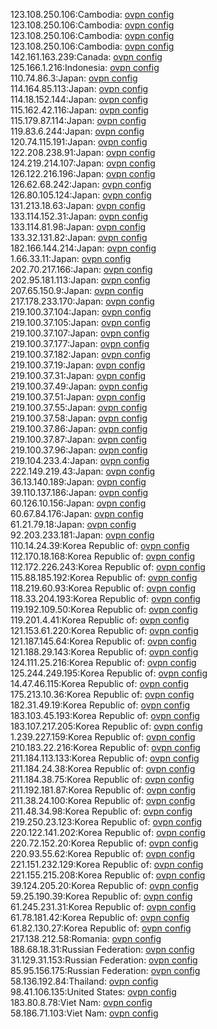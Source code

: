 123.108.250.106:Cambodia: [ovpn config](vpn/123_108_250_106.ovpn)  
123.108.250.106:Cambodia: [ovpn config](vpn/123_108_250_106.ovpn)  
123.108.250.106:Cambodia: [ovpn config](vpn/123_108_250_106.ovpn)  
123.108.250.106:Cambodia: [ovpn config](vpn/123_108_250_106.ovpn)  
142.161.163.239:Canada: [ovpn config](vpn/142_161_163_239.ovpn)  
125.166.1.216:Indonesia: [ovpn config](vpn/125_166_1_216.ovpn)  
110.74.86.3:Japan: [ovpn config](vpn/110_74_86_3.ovpn)  
114.164.85.113:Japan: [ovpn config](vpn/114_164_85_113.ovpn)  
114.18.152.144:Japan: [ovpn config](vpn/114_18_152_144.ovpn)  
115.162.42.116:Japan: [ovpn config](vpn/115_162_42_116.ovpn)  
115.179.87.114:Japan: [ovpn config](vpn/115_179_87_114.ovpn)  
119.83.6.244:Japan: [ovpn config](vpn/119_83_6_244.ovpn)  
120.74.115.191:Japan: [ovpn config](vpn/120_74_115_191.ovpn)  
122.208.238.91:Japan: [ovpn config](vpn/122_208_238_91.ovpn)  
124.219.214.107:Japan: [ovpn config](vpn/124_219_214_107.ovpn)  
126.122.216.196:Japan: [ovpn config](vpn/126_122_216_196.ovpn)  
126.62.68.242:Japan: [ovpn config](vpn/126_62_68_242.ovpn)  
126.80.105.124:Japan: [ovpn config](vpn/126_80_105_124.ovpn)  
131.213.18.63:Japan: [ovpn config](vpn/131_213_18_63.ovpn)  
133.114.152.31:Japan: [ovpn config](vpn/133_114_152_31.ovpn)  
133.114.81.98:Japan: [ovpn config](vpn/133_114_81_98.ovpn)  
133.32.131.82:Japan: [ovpn config](vpn/133_32_131_82.ovpn)  
182.166.144.214:Japan: [ovpn config](vpn/182_166_144_214.ovpn)  
1.66.33.11:Japan: [ovpn config](vpn/1_66_33_11.ovpn)  
202.70.217.166:Japan: [ovpn config](vpn/202_70_217_166.ovpn)  
202.95.181.113:Japan: [ovpn config](vpn/202_95_181_113.ovpn)  
207.65.150.9:Japan: [ovpn config](vpn/207_65_150_9.ovpn)  
217.178.233.170:Japan: [ovpn config](vpn/217_178_233_170.ovpn)  
219.100.37.104:Japan: [ovpn config](vpn/219_100_37_104.ovpn)  
219.100.37.105:Japan: [ovpn config](vpn/219_100_37_105.ovpn)  
219.100.37.107:Japan: [ovpn config](vpn/219_100_37_107.ovpn)  
219.100.37.177:Japan: [ovpn config](vpn/219_100_37_177.ovpn)  
219.100.37.182:Japan: [ovpn config](vpn/219_100_37_182.ovpn)  
219.100.37.19:Japan: [ovpn config](vpn/219_100_37_19.ovpn)  
219.100.37.31:Japan: [ovpn config](vpn/219_100_37_31.ovpn)  
219.100.37.49:Japan: [ovpn config](vpn/219_100_37_49.ovpn)  
219.100.37.51:Japan: [ovpn config](vpn/219_100_37_51.ovpn)  
219.100.37.55:Japan: [ovpn config](vpn/219_100_37_55.ovpn)  
219.100.37.58:Japan: [ovpn config](vpn/219_100_37_58.ovpn)  
219.100.37.86:Japan: [ovpn config](vpn/219_100_37_86.ovpn)  
219.100.37.87:Japan: [ovpn config](vpn/219_100_37_87.ovpn)  
219.100.37.96:Japan: [ovpn config](vpn/219_100_37_96.ovpn)  
219.104.233.4:Japan: [ovpn config](vpn/219_104_233_4.ovpn)  
222.149.219.43:Japan: [ovpn config](vpn/222_149_219_43.ovpn)  
36.13.140.189:Japan: [ovpn config](vpn/36_13_140_189.ovpn)  
39.110.137.186:Japan: [ovpn config](vpn/39_110_137_186.ovpn)  
60.126.10.156:Japan: [ovpn config](vpn/60_126_10_156.ovpn)  
60.67.84.176:Japan: [ovpn config](vpn/60_67_84_176.ovpn)  
61.21.79.18:Japan: [ovpn config](vpn/61_21_79_18.ovpn)  
92.203.233.181:Japan: [ovpn config](vpn/92_203_233_181.ovpn)  
110.14.24.39:Korea Republic of: [ovpn config](vpn/110_14_24_39.ovpn)  
112.170.18.168:Korea Republic of: [ovpn config](vpn/112_170_18_168.ovpn)  
112.172.226.243:Korea Republic of: [ovpn config](vpn/112_172_226_243.ovpn)  
115.88.185.192:Korea Republic of: [ovpn config](vpn/115_88_185_192.ovpn)  
118.219.60.93:Korea Republic of: [ovpn config](vpn/118_219_60_93.ovpn)  
118.33.204.193:Korea Republic of: [ovpn config](vpn/118_33_204_193.ovpn)  
119.192.109.50:Korea Republic of: [ovpn config](vpn/119_192_109_50.ovpn)  
119.201.4.41:Korea Republic of: [ovpn config](vpn/119_201_4_41.ovpn)  
121.153.61.220:Korea Republic of: [ovpn config](vpn/121_153_61_220.ovpn)  
121.187.145.64:Korea Republic of: [ovpn config](vpn/121_187_145_64.ovpn)  
121.188.29.143:Korea Republic of: [ovpn config](vpn/121_188_29_143.ovpn)  
124.111.25.216:Korea Republic of: [ovpn config](vpn/124_111_25_216.ovpn)  
125.244.249.195:Korea Republic of: [ovpn config](vpn/125_244_249_195.ovpn)  
14.47.46.115:Korea Republic of: [ovpn config](vpn/14_47_46_115.ovpn)  
175.213.10.36:Korea Republic of: [ovpn config](vpn/175_213_10_36.ovpn)  
182.31.49.19:Korea Republic of: [ovpn config](vpn/182_31_49_19.ovpn)  
183.103.45.193:Korea Republic of: [ovpn config](vpn/183_103_45_193.ovpn)  
183.107.217.205:Korea Republic of: [ovpn config](vpn/183_107_217_205.ovpn)  
1.239.227.159:Korea Republic of: [ovpn config](vpn/1_239_227_159.ovpn)  
210.183.22.216:Korea Republic of: [ovpn config](vpn/210_183_22_216.ovpn)  
211.184.113.133:Korea Republic of: [ovpn config](vpn/211_184_113_133.ovpn)  
211.184.24.38:Korea Republic of: [ovpn config](vpn/211_184_24_38.ovpn)  
211.184.38.75:Korea Republic of: [ovpn config](vpn/211_184_38_75.ovpn)  
211.192.181.87:Korea Republic of: [ovpn config](vpn/211_192_181_87.ovpn)  
211.38.24.100:Korea Republic of: [ovpn config](vpn/211_38_24_100.ovpn)  
211.48.34.98:Korea Republic of: [ovpn config](vpn/211_48_34_98.ovpn)  
219.250.23.123:Korea Republic of: [ovpn config](vpn/219_250_23_123.ovpn)  
220.122.141.202:Korea Republic of: [ovpn config](vpn/220_122_141_202.ovpn)  
220.72.152.20:Korea Republic of: [ovpn config](vpn/220_72_152_20.ovpn)  
220.93.55.62:Korea Republic of: [ovpn config](vpn/220_93_55_62.ovpn)  
221.151.232.129:Korea Republic of: [ovpn config](vpn/221_151_232_129.ovpn)  
221.155.215.208:Korea Republic of: [ovpn config](vpn/221_155_215_208.ovpn)  
39.124.205.20:Korea Republic of: [ovpn config](vpn/39_124_205_20.ovpn)  
59.25.190.39:Korea Republic of: [ovpn config](vpn/59_25_190_39.ovpn)  
61.245.231.31:Korea Republic of: [ovpn config](vpn/61_245_231_31.ovpn)  
61.78.181.42:Korea Republic of: [ovpn config](vpn/61_78_181_42.ovpn)  
61.82.130.27:Korea Republic of: [ovpn config](vpn/61_82_130_27.ovpn)  
217.138.212.58:Romania: [ovpn config](vpn/217_138_212_58.ovpn)  
188.68.18.31:Russian Federation: [ovpn config](vpn/188_68_18_31.ovpn)  
31.129.31.153:Russian Federation: [ovpn config](vpn/31_129_31_153.ovpn)  
85.95.156.175:Russian Federation: [ovpn config](vpn/85_95_156_175.ovpn)  
58.136.192.84:Thailand: [ovpn config](vpn/58_136_192_84.ovpn)  
98.41.106.135:United States: [ovpn config](vpn/98_41_106_135.ovpn)  
183.80.8.78:Viet Nam: [ovpn config](vpn/183_80_8_78.ovpn)  
58.186.71.103:Viet Nam: [ovpn config](vpn/58_186_71_103.ovpn)  
